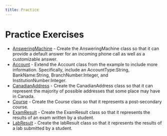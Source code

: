```yaml
---
title: Practice
---
```

# Practice Exercises

* [AnsweringMachine](AnsweringMachine.md) - Create the AnsweringMachine class so that it can provide a default answer for an incoming phone call as well as a customizable answer.
* [Account](Account.md) - Extend the Account class from the example to include more information. Specifically, include an AccountType:String, BankName:String, BranchNumber:Integer, and InstitutionNumber:Integer. 
* [CanadianAddress](CanadianAddress.md) - Create the CanadianAddress class so that it can represent the majority of possible addresses that some place may have in Canada.
* [Course](Course.md) - Create the Course class so that it represents a post-secondary course.
* [ExamResult](ExamResult.md) - Create the ExamResult class so that it represents the results of an exam written by a student.
* [LabResult](LabResult.md) - Create the labResult class so that it represents the results of a lab submitted by a student.
